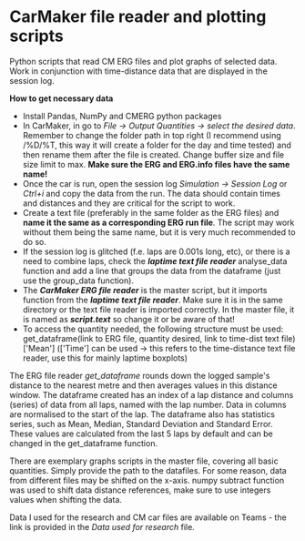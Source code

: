 # CarMaker file reader and plotting scripts

Python scripts that read CM ERG files and plot graphs of selected data. Work in conjunction with time-distance data that are displayed in the session log.

**How to get necessary data**
- Install Pandas, NumPy and CMERG python packages
- In CarMaker, in go to *File -> Output Quantities -> select the desired data*. Remember to change the folder path in top right (I recommend using /%D/%T, this way it will create a folder for the day and time tested) and then rename them after the file is created. Change buffer size and file size limit to max. **Make sure the ERG and ERG.info files have the same name!**
- Once the car is run, open the session log *Simulation -> Session Log* or *Ctrl+i* and copy the data from the run. The data should contain times and distances and they are critical for the script to work.
- Create a text file (preferably in the same folder as the ERG files) and **name it the same as a corresponding ERG run file**. The script may work without them being the same name, but it is very much recommended to do so.
- If the session log is glitched (f.e. laps are 0.001s long, etc), or there is a need to combine laps, check the **_laptime text file reader_** analyse_data function and add a line that groups the data from the dataframe (just use the group_data function).
- The **_CarMaker ERG file reader_** is the master script, but it imports function from the **_laptime text file reader_**. Make sure it is in the same directory or the text file reader is imported correctly.  In the master file, it is named as **_script.text_** so change it or be aware of that!
- To access the quantity needed, the following structure must be used:
get_dataframe(link to ERG file, quantity desired, link to time-dist text file)['Mean'] (['Time'] can be used -> this refers to the time-distance text file reader, use this for mainly laptime boxplots)

The ERG file reader *get_dataframe* rounds down the logged sample's distance to the nearest metre and then averages values in this distance window. The dataframe created has an index of a lap distance and columns (series) of data from all laps, named with the lap number. Data in columns are normalised to the start of the lap.
The dataframe also has statistics series, such as Mean, Median, Standard Deviation and Standard Error. These values are calculated from the last 5 laps by default and can be changed in the get_dataframe function.

There are exemplary graphs scripts in the master file, covering all basic quantities. Simply provide the path to the datafiles. 
For some reason, data from different files may be shifted on the x-axis. numpy subtract function was used to shift data distance references, make sure to use integers values when shifting the data.

Data I used for the research and CM car files are available on Teams - the link is provided in the _Data used for research_ file.

